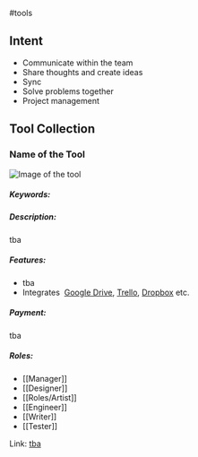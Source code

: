 #tools 

## Intent
- Communicate within the team
- Share thoughts and create ideas
- Sync
- Solve problems together
- Project management

## Tool Collection


### Name of the Tool

![Image of the tool]()

##### Keywords:


##### Description: 
tba

##### Features: 
- tba
- Integrates  [Google Drive](https://en.wikipedia.org/wiki/Google_Drive "Google Drive"), [Trello](https://en.wikipedia.org/wiki/Trello "Trello"), [Dropbox](https://en.wikipedia.org/wiki/Dropbox_(service) "Dropbox (service)") etc.

##### Payment: 
tba

##### Roles:
- [[Manager]]
- [[Designer]]
- [[Roles/Artist]]
- [[Engineer]]
- [[Writer]]
- [[Tester]]

Link: [tba]()